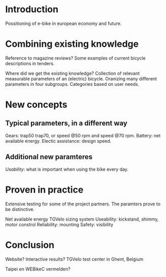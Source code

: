 # Introduction

Possitioning of e-bike in european economy and future.

# Combining existing knowledge

Reference to magazine reviews?
Some examples of current bicycle descriptions in tenders.

Where did we get the existing knowledge?
Collection of relevant measurable parameters of an (electric) bicycle.
Oranizing many different parameters in four subgroups.
Categories based on user needs.

# New concepts

## Typical parameters, in a different way
Gears: trap50 trap70, or speed @50 rpm and speed @70 rpm.
Battery: net available energy.
Electic assistance: design speed.

## Additional new paramteres
*Usability*: what is important when using the bike every day.

# Proven in practice

Extensive testing for some of the project partners.
The paramters prove to be distinctive.

Net available energy
TGVelo sizing system
Useability: kickstand, shimmy, motor constrol
Reliability: mounting
Safety: visibility

# Conclusion

Website?
Interactive results?
TGVelo test center in Ghent, Belgium

Taipei en WEBikeC vermelden?